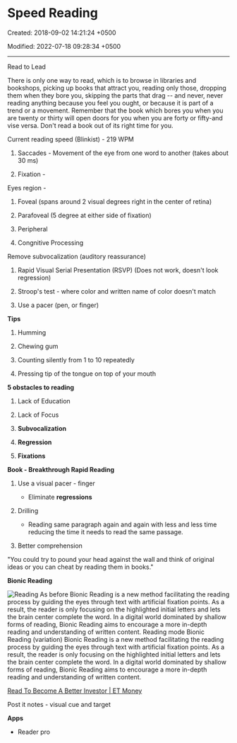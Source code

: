 # Speed Reading

Created: 2018-09-02 14:21:24 +0500

Modified: 2022-07-18 09:28:34 +0500

---

Read to Lead



There is only one way to read, which is to browse in libraries and bookshops, picking up books that attract you, reading only those, dropping them when they bore you, skipping the parts that drag -- and never, never reading anything because you feel you ought, or because it is part of a trend or a movement. Remember that the book which bores you when you are twenty or thirty will open doors for you when you are forty or fifty-and vise versa. Don't read a book out of its right time for you.



Current reading speed (Blinkist) - 219 WPM



1.  Saccades - Movement of the eye from one word to another (takes about 30 ms)

2.  Fixation -

Eyes region -

1.  Foveal (spans around 2 visual degrees right in the center of retina)

2.  Parafoveal (5 degree at either side of fixation)

3.  Peripheral

3.  Congnitive Processing



Remove subvocalization (auditory reassurance)



1.  Rapid Visual Serial Presentation (RSVP) (Does not work, doesn't look regression)

2.  Stroop's test - where color and written name of color doesn't match



1.  Use a pacer (pen, or finger)



**Tips**

1.  Humming

2.  Chewing gum

3.  Counting silently from 1 to 10 repeatedly

4.  Pressing tip of the tongue on top of your mouth



**5 obstacles to reading**

1.  Lack of Education

2.  Lack of Focus

3.  **Subvocalization**

4.  **Regression**

5.  **Fixations**



**Book - Breakthrough Rapid Reading**

1.  Use a visual pacer - finger
    -   Eliminate **regressions**

2.  Drilling
    -   Reading same paragraph again and again with less and less time reducing the time it needs to read the same passage.

3.  Better comprehension



"You could try to pound your head against the wall and think of original ideas or you can cheat by reading them in books."



**Bionic Reading**

![Reading As before Bionic Reading is a new method facilitating the reading process by guiding the eyes through text with artificial fixation points. As a result, the reader is only focusing on the highlighted initial letters and lets the brain center complete the word. In a digital world dominated by shallow forms of reading, Bionic Reading aims to encourage a more in-depth reading and understanding of written content. Reading mode Bionic Reading (variation) Bionic Reading is a new method facilitating the reading process by guiding the eyes through text with artificial fixation points. As a result, the reader is only focusing on the highlighted initial letters and lets the brain center complete the word. In a digital world dominated by shallow forms of reading, Bionic Reading aims to encourage a more in-depth reading and understanding of written content. ](media/Learning---Intro_Speed-Reading-image1.jpg)



[Read To Become A Better Investor | ET Money](https://youtu.be/_Y1Bn_OWCOA)

Post it notes - visual cue and target



**Apps**
-   Reader pro

